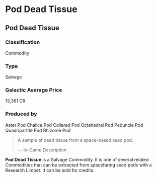 # Pod Dead Tissue
## Pod Dead Tissue

### Classification

Commodity

### Type

Salvage

### Galactic Average Price

13,361 CR

### Produced by

Aster Pod
Chalice Pod
Collared Pod
Octahedral Pod
Peduncle Pod
Quadripartite Pod
Rhizome Pod

> 
> 
> A sample of dead tissue from a space-based seed pod.
> 
> 
> — In-Game Description
> 

**Pod Dead Tissue** is a Salvage Commodity. It is one of several related Commodities that can be extracted from spacefaring seed pods with a Research Limpet. It can be sold for credits.